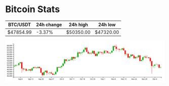 # Bitcoin Stats

BTC/USDT|24h change|24h high|24h low|
|---|---|---|---|
|$47854.99|-3.37%|$50350.00|$47320.00|

<img src="./chart.svg">
